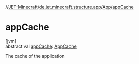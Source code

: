 //[JET-Minecraft](../../../index.md)/[de.jet.minecraft.structure.app](../index.md)/[App](index.md)/[appCache](app-cache.md)

# appCache

[jvm]\
abstract val [appCache](app-cache.md): [AppCache](../-app-cache/index.md)

The cache of the application
